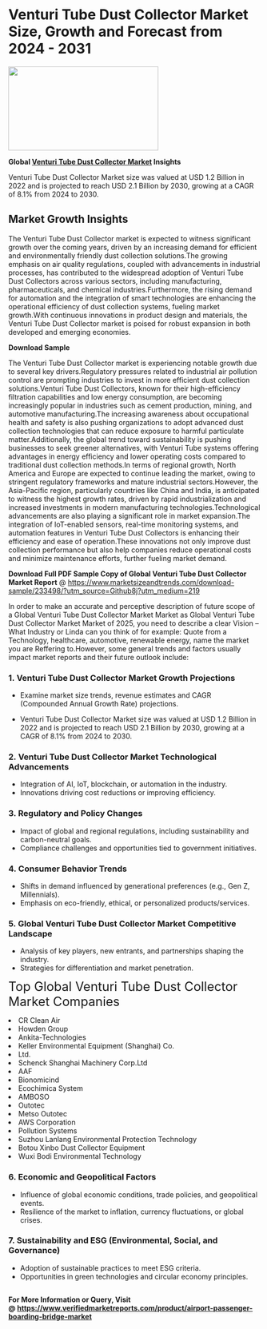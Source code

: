 <H1>Venturi Tube Dust Collector Market Size, Growth and Forecast from 2024 - 2031</H1><img class="aligncenter size-medium wp-image-584254" src="https://thirdeyenews.in/wp-content/uploads/2024/09/Global-Market-Research-300x168.jpeg" alt="" width="300" height="168" /><p><strong>Global&nbsp;<a href="https://www.marketsizeandtrends.com/download-sample/233498/?utm_source=Github8j?utm_medium=219">Venturi Tube Dust Collector Market</a> Insights</strong></p><p>Venturi Tube Dust Collector Market size was valued at USD 1.2 Billion in 2022 and is projected to reach USD 2.1 Billion by 2030, growing at a CAGR of 8.1% from 2024 to 2030.</p><p><h2>Market Growth Insights</h2> <p>The Venturi Tube Dust Collector market is expected to witness significant growth over the coming years, driven by an increasing demand for efficient and environmentally friendly dust collection solutions.The growing emphasis on air quality regulations, coupled with advancements in industrial processes, has contributed to the widespread adoption of Venturi Tube Dust Collectors across various sectors, including manufacturing, pharmaceuticals, and chemical industries.Furthermore, the rising demand for automation and the integration of smart technologies are enhancing the operational efficiency of dust collection systems, fueling market growth.With continuous innovations in product design and materials, the Venturi Tube Dust Collector market is poised for robust expansion in both developed and emerging economies.</p> <p><strong>Download Sample</strong></p> <p>The Venturi Tube Dust Collector market is experiencing notable growth due to several key drivers.Regulatory pressures related to industrial air pollution control are prompting industries to invest in more efficient dust collection solutions.Venturi Tube Dust Collectors, known for their high-efficiency filtration capabilities and low energy consumption, are becoming increasingly popular in industries such as cement production, mining, and automotive manufacturing.The increasing awareness about occupational health and safety is also pushing organizations to adopt advanced dust collection technologies that can reduce exposure to harmful particulate matter.Additionally, the global trend toward sustainability is pushing businesses to seek greener alternatives, with Venturi Tube systems offering advantages in energy efficiency and lower operating costs compared to traditional dust collection methods.In terms of regional growth, North America and Europe are expected to continue leading the market, owing to stringent regulatory frameworks and mature industrial sectors.However, the Asia-Pacific region, particularly countries like China and India, is anticipated to witness the highest growth rates, driven by rapid industrialization and increased investments in modern manufacturing technologies.Technological advancements are also playing a significant role in market expansion.The integration of IoT-enabled sensors, real-time monitoring systems, and automation features in Venturi Tube Dust Collectors is enhancing their efficiency and ease of operation.These innovations not only improve dust collection performance but also help companies reduce operational costs and minimize maintenance efforts, further fueling market demand.<p><span class=""><strong>Download Full PDF Sample Copy of Global Venturi Tube Dust Collector Market Report</strong> @ <a href="https://www.marketsizeandtrends.com/download-sample/233498/?utm_source=Github8j?utm_medium=219" target="_blank">https://www.marketsizeandtrends.com/download-sample/233498/?utm_source=Github8j?utm_medium=219</a></span></p><p>In order to make an accurate and perceptive description of future scope of a Global&nbsp;Venturi Tube Dust Collector Market Market as Global&nbsp;Venturi Tube Dust Collector Market Market of 2025, you need to describe a clear Vision &ndash; What Industry or Linda can you think of for example: Quote from a Technology, healthcare, automotive, renewable energy, name the market you are Reffering to.However, some general trends and factors usually impact market reports and their future outlook include:</p><h3>1.&nbsp;<strong>Venturi Tube Dust Collector Market Growth Projections</strong></h3><ul><li>Examine market size trends, revenue estimates and CAGR (Compounded Annual Growth Rate) projections.</li><li><p>Venturi Tube Dust Collector Market size was valued at USD 1.2 Billion in 2022 and is projected to reach USD 2.1 Billion by 2030, growing at a CAGR of 8.1% from 2024 to 2030.</p></li></ul><h3>2.&nbsp;<strong>Venturi Tube Dust Collector Market Technological Advancements</strong></h3><ul><li>Integration of AI, IoT, blockchain, or automation in the industry.</li><li>Innovations driving cost reductions or improving efficiency.</li></ul><h3>3.&nbsp;<strong>Regulatory and Policy Changes</strong></h3><ul><li>Impact of global and regional regulations, including sustainability and carbon-neutral goals.</li><li>Compliance challenges and opportunities tied to government initiatives.</li></ul><h3>4.&nbsp;<strong>Consumer Behavior Trends</strong></h3><ul><li>Shifts in demand influenced by generational preferences (e.g., Gen Z, Millennials).</li><li>Emphasis on eco-friendly, ethical, or personalized products/services.</li></ul><h3>5.&nbsp;<strong>Global Venturi Tube Dust Collector Market Competitive Landscape</strong></h3><ul><li>Analysis of key players, new entrants, and partnerships shaping the industry.</li><li>Strategies for differentiation and market penetration.</li></ul><p data-pm-slice="1 1 []"><span style="color: inherit; font-family: inherit; font-size: 25px;">Top Global Venturi Tube Dust Collector Market Companies</span></p><div class="" data-test-id=""><p><li>CR Clean Air</li><li> Howden Group</li><li> Ankita-Technologies</li><li> Keller Environmental Equipment (Shanghai) Co.</li><li> Ltd.</li><li> Schenck Shanghai Machinery Corp.Ltd</li><li> AAF</li><li> Bionomicind</li><li> Ecochimica System</li><li> AMBOSO</li><li> Outotec</li><li> Metso Outotec</li><li> AWS Corporation</li><li> Pollution Systems</li><li> Suzhou Lanlang Environmental Protection Technology</li><li> Botou Xinbo Dust Collector Equipment</li><li> Wuxi Bodi Environmental Technology</li></p></div><h3>6.&nbsp;<strong>Economic and Geopolitical Factors</strong></h3><ul><li>Influence of global economic conditions, trade policies, and geopolitical events.</li><li>Resilience of the market to inflation, currency fluctuations, or global crises.</li></ul><h3>7.&nbsp;<strong>Sustainability and ESG (Environmental, Social, and Governance)</strong></h3><ul><li>Adoption of sustainable practices to meet ESG criteria.</li><li>Opportunities in green technologies and circular economy principles.</li></ul><h2><strong style="font-size: 14px;">For More Information or Query, Visit @&nbsp;</strong><a style="background-color: #ffffff; font-size: 14px;" href="https://www.marketsizeandtrends.com/report/venturi-tube-dust-collector-market/" target="_blank">https://www.verifiedmarketreports.com/product/airport-passenger-boarding-bridge-market</a></h2>